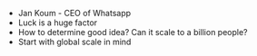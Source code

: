 * Jan Koum - CEO of Whatsapp
* Luck is a huge factor
* How to determine good idea? Can it scale to a billion people?
* Start with global scale in mind
